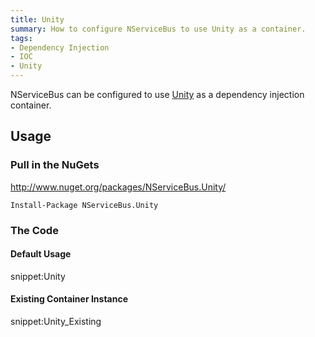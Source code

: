 ```yaml
---
title: Unity
summary: How to configure NServiceBus to use Unity as a container.
tags:
- Dependency Injection
- IOC
- Unity
---
```



NServiceBus can be configured to use [Unity](https://github.com/unitycontainer/unity) as a dependency injection container. 


## Usage


### Pull in the NuGets

http://www.nuget.org/packages/NServiceBus.Unity/

    Install-Package NServiceBus.Unity


### The Code


#### Default Usage

snippet:Unity


#### Existing Container Instance

snippet:Unity_Existing
